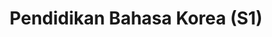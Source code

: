 ---
slugId: korea-s1
lang: id
title: "Pendidikan Bahasa Korea (S1)"
menu:
  - id: "profil"
    label: "Tentang Prodi"
  - id: "akreditasi"
    label: "Akreditasi"
  - id: "kurikulum"
    label: "Kurikulum"
    external: "https://kurikulum.upi.edu/struktur/prodi/C115"
  - id: "dosen"
    label: "Dosen"  
  - id: "struktur-organisasi"
    label: "Struktur Organisasi"
  - id: "fasilitas"
    label: "Fasilitas"
  - id: "kerja-sama"
    label: "Kerja Sama"
  - id: "penelitian"
    label: "Penelitian"  
  - id: "jurnal"
    label: "Jurnal"  
    external: "https://ejournal.upi.edu/index.php/JoKAL/index"
  - id: "pmb"
    label: "PMB / Pendaftaran"
    external: "https://pmb.upi.edu/"
sections:
  profil:
    title: "Tentang Pendidikan Bahasa Korea S1"
    content: |
            <section class="bg-white dark:bg-gray-900 pt-10 md:pt-10 pb-12 md:pb-24 px-0">
            <div class="max-w-6xl mx-auto px-4">
            <h2 class="text-xl font-semibold text-purple-800 dark:text-purple-300 mb-2">Sejarah</h2><br>

            <!-- Timeline sejarah -->
            <div class="relative border-l-2 border-purple-300 dark:border-purple-600 pl-14 space-y-10 mb-6">
            <div class="relative">
              <div class="absolute w-4 h-4 bg-purple-600 rounded-full -left-6 top-1.5"></div>
              <h3 class="text-base font-semibold text-purple-800 dark:text-purple-300">2007 – Kursus Bahasa Korea Dimulai</h3>
              <p class="text-gray-700 dark:text-gray-300 mt-1">Balai Bahasa UPI menyelenggarakan kursus Bahasa Korea pertama kali dan terus berjalan hingga saat ini.</p>
            </div>
            <div class="relative">
              <div class="absolute w-4 h-4 bg-purple-600 rounded-full -left-6 top-1.5"></div>
              <h3 class="text-base font-semibold text-purple-800 dark:text-purple-300">2015 – Prodi Diresmikan</h3>
              <p class="text-gray-700 dark:text-gray-300 mt-1">Berdasarkan SK Rektor UPI Nomor 5181/UN40/HK/2015 tanggal 5 Agustus 2015, Prodi Pendidikan Bahasa Korea resmi dibuka di bawah naungan FPBS UPI.</p>
            </div>
            <div class="relative">
              <div class="absolute w-4 h-4 bg-purple-600 rounded-full -left-6 top-1.5"></div>
              <h3 class="text-base font-semibold text-purple-800 dark:text-purple-300">2015 – Angkatan Pertama</h3>
              <p class="text-gray-700 dark:text-gray-300 mt-1">Sebanyak 53 mahasiswa diterima sebagai angkatan pertama Prodi Pendidikan Bahasa Korea.</p>
            </div>
            <div class="relative">
              <div class="absolute w-4 h-4 bg-purple-600 rounded-full -left-6 top-1.5"></div>
              <h3 class="text-base font-semibold text-purple-800 dark:text-purple-300">2018 – Pengajuan Akreditasi BAN-PT</h3>
              <p class="text-gray-700 dark:text-gray-300 mt-1">Prodi mengajukan akreditasi nasional ke BAN-PT sebagai langkah pengakuan mutu akademik secara formal.</p>
            </div>
            <div class="relative">
              <div class="absolute w-4 h-4 bg-purple-600 rounded-full -left-6 top-1.5"></div>
              <h3 class="text-base font-semibold text-purple-800 dark:text-purple-300">2019 – Peringkat B dari BAN-PT</h3>
              <p class="text-gray-700 dark:text-gray-300 mt-1">Prodi memperoleh peringkat B berdasarkan SK BAN-PT No. 4598/SK/BAN-PT/Akred/S/X/2019.</p>
            </div>
            <div class="relative">
              <div class="absolute w-4 h-4 bg-purple-600 rounded-full -left-6 top-1.5"></div>
              <h3 class="text-base font-semibold text-purple-800 dark:text-purple-300">2024 – Akreditasi Unggul LAMDIK</h3>
              <p class="text-gray-700 dark:text-gray-300 mt-1">Prodi memperoleh akreditasi <strong>Unggul</strong> dari LAMDIK berdasarkan SK No. 845/SK/LAMDIK/Ak/S/VIII/2024.</p>
            </div>
            </div>

                <!-- Keterangan tambahan -->
                <p class="text-gray-700 dark:text-gray-300 mb-6">Sejak awal berdiri, jumlah peminat Program Studi Pendidikan Bahasa Korea terus meningkat, dari 220 orang hingga mencapai 1.859 orang pada tahun 2022, dengan kuota penerimaan mahasiswa baru sebanyak 80 orang setiap tahunnya. Hingga kini, Prodi telah meluluskan sekitar 180 alumni yang tersebar di berbagai sektor pekerjaan, seperti pendidikan, penerjemahan, industri manufaktur, sekretariat, dan lainnya; beberapa di antaranya juga melanjutkan studi magister di universitas ternama di dalam dan luar negeri. Prodi juga aktif menjalin kerja sama dengan berbagai lembaga nasional seperti AJARI, PELBAKORI, APSKI, King Sejong Institute, dan KCCI, serta institusi luar negeri seperti KOICA, Korea Foundation, AKS, Soonchun Hyang University, Sookmyung Women’s University, dan Jeju National University.</p>

                <!-- Visi -->
                <h2 class="text-xl font-semibold text-purple-800 dark:text-purple-300 mb-2">Visi</h2>
                <p class="text-gray-700 dark:text-gray-300 mb-6">Menjadi pelopor program studi pelaksana pendidikan yang unggul di bidang pendidikan bahasa dan kebudayaan Korea dengan sistem manajemen mutu berstandar internasional periode 2021–2025.</p>

                <!-- Misi -->
                <h2 class="text-xl font-semibold text-purple-800 dark:text-purple-300 mb-2">Misi</h2>
                <ol class="list-decimal pl-6 text-gray-700 dark:text-gray-300 mb-6 space-y-2">
                  <li>Menyelenggarakan pendidikan yang berfokus pada ilmu pendidikan bahasa dan kebudayaan Korea dengan sistem manajemen mutu berstandar internasional.</li>
                  <li>Melaksanakan penelitian unggul dalam bidang ilmu pendidikan bahasa dan kebudayaan Korea yang layak publikasi pada jurnal terindeks dan/atau bereputasi.</li>
                  <li>Mengembangkan, menerapkan, dan memanfaatkan ilmu dalam bidang pendidikan bahasa dan kebudayaan Korea melalui pengabdian kepada masyarakat.</li>
                  <li>Meningkatkan pencitraan dan kerja sama dengan berbagai lembaga nasional dan internasional.</li>
                </ol>

                <!-- Tujuan -->
                <h2 class="text-xl font-semibold text-purple-800 dark:text-purple-300 mb-2">Tujuan</h2>
                <ol class="list-decimal pl-6 text-gray-700 dark:text-gray-300 mb-6 space-y-2">
                  <li>Terselenggaranya pendidikan yang berfokus pada ilmu pendidikan bahasa dan kebudayaan Korea dengan sistem manajemen mutu berstandar internasional.</li>
                  <li>Terlaksananya penelitian unggul dalam bidang pendidikan bahasa dan kebudayaan Korea yang layak publikasi pada jurnal terindeks dan/atau bereputasi.</li>
                  <li>Terlaksananya pengembangan dan kebudayaan Korea melalui pengabdian kepada masyarakat.</li>
                  <li>Meningkatnya citra dan kerja sama dengan berbagai lembaga nasional dan internasional.</li>
                </ol>

                <!-- Kompetensi -->
                <h2 class="text-xl font-semibold text-purple-800 dark:text-purple-300 mb-2">Kompetensi Lulusan</h2>
                <ol class="list-decimal pl-6 text-gray-700 dark:text-gray-300 mb-6 space-y-2">
                  <li>Memiliki kecakapan utama sebagai tenaga pendidik di bidang studi bahasa dan budaya Korea.</li>
                  <li>Memiliki kecakapan dalam bidang penulisan, penerjemahan, jurnalistik, kesenian, dan penelitian.</li>
                  <li>Memiliki kecakapan bahasa Korea dalam bidang pariwisata, perkantoran, bisnis, dan iptek.</li>
                </ol>

                <h2 class="text-xl font-semibold text-purple-800 dark:text-purple-300 mb-2">Kontak Prodi</h2>
                <p class="text-gray-700 dark:text-gray-300 mb-6">
                  Program Studi Pendidikan Bahasa Korea<br>
                  Fakultas Pendidikan Bahasa dan Sastra – Universitas Pendidikan Indonesia<br>
                  Jl. Dr. Setiabudhi No. 229, Gedung A FPBS UPI, Lantai 1<br>
                  Kode Pos 40154 Kota Bandung<br>
                  Telepon: 085161480508<br>
                  Email: <a href="mailto:dikkorea@upi.edu" class="text-purple-700 dark:text-purple-300 hover:underline">dikkorea@upi.edu</a><br>
                  Instagram: <a href="https://instagram.com/dikkoreaupi" class="text-purple-700 dark:text-purple-300 hover:underline">@dikkoreaupi</a>
                </p>
              </div>
            </section>
        
      
  akreditasi:
    title: "Akreditasi Pendidikan Bahasa Korea S1"
    content: |
      <section class="bg-white dark:bg-gray-900 pt-10 md:pt-10 px-4">
        <div class="max-w-6xl mx-auto">

          <!-- Toggle Nasional -->
          <details class="mb-6 border border-gray-300 dark:border-gray-700 rounded-lg overflow-hidden">
            <summary class="cursor-pointer px-4 py-3 bg-gray-100 dark:bg-gray-800 text-gray-800 dark:text-white font-medium hover:bg-gray-200 dark:hover:bg-gray-700">
              Akreditasi Nasional (LAMDIK)
            </summary>
            <div class="px-4 py-4 text-gray-700 dark:text-gray-300">
              <p class="mb-4">
                Prodi Pendidikan Bahasa Korea FPBS UPI saat ini terakreditasi <strong>UNGGUL</strong> berdasarkan SK LAMDIK Nomor 845/SK/LAMDIK/Ak/S/VIII/2024. Masa berlaku akreditasi ini dimulai sejak <strong>7 Agustus 2024</strong> hingga <strong>6 Agustus 2029</strong>. Informasi lebih lanjut dapat diakses melalui laman resmi LAMDIK berikut:
                <a href="https://lamdik.or.id" target="_blank" class="text-purple-700 hover:underline">https://lamdik.or.id</a>
              </p>
              <img src="/images/akreditasi/korea/lamdik-korea.webp" alt="Sertifikat Akreditasi LAMDIK" class="w-full rounded-lg">
            </div>
          </details>

          <!-- Toggle Internasional -->
          <details class="border border-gray-300 dark:border-gray-700 rounded-lg overflow-hidden">
            <summary class="cursor-pointer px-4 py-3 bg-gray-100 dark:bg-gray-800 text-gray-800 dark:text-white font-medium hover:bg-gray-200 dark:hover:bg-gray-700">
              Akreditasi Internasional (ACQUIN)
            </summary>
            <div class="px-4 py-4 text-gray-700 dark:text-gray-300">
              <p class="mb-4">
                Secara internasional, Prodi Pendidikan Bahasa Korea FPBS UPI telah mendapatkan akreditasi dari <strong>ACQUIN (Accreditation, Certification and Quality Assurance Institute)</strong>, lembaga akreditasi pendidikan tinggi dari Jerman. Akreditasi ini berlaku hingga <strong>30 September 2030</strong> berdasarkan sertifikat yang diterbitkan di Bayreuth pada <strong>10 Maret 2025</strong>.
              </p>
              <img src="/images/akreditasi/korea/acquin-korea.webp" alt="Sertifikat Akreditasi ACQUIN" class="w-full rounded-lg">
            </div>
          </details>

        </div>
      </section>


  fasilitas:
    title: "Fasilitas"
    content: |

      <!-- Section Fasilitas -->
      <section class="bg-white dark:bg-gray-900 pt-10 md:pt-10 px-4">
        <div class="max-w-6xl mx-auto">

          <!-- Fasilitas FPBS -->
          <details open class="mb-6 border border-gray-300 dark:border-gray-700 rounded-lg overflow-hidden">
            <summary class="bg-gray-100 dark:bg-gray-800 px-4 py-3 cursor-pointer font-semibold text-gray-800 dark:text-white">
              Fasilitas di FPBS UPI
            </summary>
            <div class="px-4 py-4 text-gray-800 dark:text-gray-300">
              <p class="mb-4">
                Daftar lengkap fasilitas khusus di lingkungan Fakultas Pendidikan Bahasa dan Sastra (FPBS) UPI tersedia melalui tautan berikut.
              </p>
              <a href="/profil/fasilitas/index.html" class="inline-block bg-purple-700 hover:bg-purple-800 text-white px-5 py-2 rounded-lg transition" target="_blank">
                Lihat Fasilitas FPBS
              </a>
            </div>
          </details>

          <!-- Fasilitas UPI -->
          <details class="border border-gray-300 dark:border-gray-700 rounded-lg overflow-hidden">
            <summary class="bg-gray-100 dark:bg-gray-800 px-4 py-3 cursor-pointer font-semibold text-gray-800 dark:text-white">
              Fasilitas Umum di UPI
            </summary>
            <div class="px-4 py-4 text-gray-800 dark:text-gray-300">
              <p class="mb-4">
                Selain di fakultas, UPI juga menyediakan berbagai fasilitas penunjang umum untuk sivitas akademika secara keseluruhan.
              </p>
              <a href="https://www.upi.edu/pendidikan/fasilitas" class="inline-block bg-purple-700 hover:bg-purple-800 text-white px-5 py-2 rounded-lg transition" target="_blank">
                Lihat Fasilitas UPI
              </a>
            </div>
          </details>
        </div>
      </section>      

  struktur-organisasi:
    title: "Struktur Organisasi"
    content: |
      <section class="bg-white dark:bg-gray-900 pt-10 md:pt-10 px-0">
      <div class="bg-gray-100 dark:bg-gray-800 p-4 rounded-xl overflow-x-auto">
        <div id="svg-tree" style="min-width: 1000px; height: 100%;"></div>
      </div>
        </section>
        <script>
          document.addEventListener('DOMContentLoaded', () => {
            const withDomain = (path) => {
              const baseUrl = window.location.origin;
              return path.startsWith("http") ? path : baseUrl + path;
            };

            const data = {
              id: "ketua",
              data: {
                imageURL: withDomain("/images/dosen/korea/didin.webp"),
                name: "Didin Samsudin, S.E., M.M., CHCM., CIT.",
                title: "Ketua Prodi <br> Publikasi IJE & JOKAL"
              },
              children: [
                {
                  id: "gkm",
                  data: {
                    imageURL: withDomain("/images/dosen/korea/arif.webp"),
                    name: "Arif Husein Lubis, S.Pd., M.Pd.",
                    title: "Gugus Kendali Mutu"
                  }
                },
                {
                  id: "tpk",
                  data: {
                    imageURL: withDomain("/images/dosen/korea/risa.webp"),
                    name: "Risa Triarisanti, S.Pd., M.Pd.",
                    title: "Tim Penyusun Kurikulum"
                  }
                },
                {
                  id: "dpk",
                  data: {
                    imageURL: withDomain("/images/dosen/korea/ashanti.webp"),
                    name: "Ashanti Widyana, S.Hum., M.A.",
                    title: "Dosen Pembimbing Kemahasiswaan"
                  }
                },
                {
                  id: "media",
                  data: {
                    imageURL: withDomain("/images/dosen/korea/jayanti.webp"),
                    name: "Jayanti Megasari, S.S., M.A.",
                    title: "Pengelola Website & Media Sosial"
                  }
                },
                {
                  id: "skm",
                  data: {
                    imageURL: withDomain("/images/dosen/korea/vela.webp"),
                    name: "Velayeti Nurfitriana Ansas, S.Pd., M.Pd.",
                    title: "Anggota SKM"
                  }
                },
                {
                  id: "staf",
                  data: {
                    imageURL: withDomain("/images/staf/asep.webp"),
                    name: "Asep Ahmad Suja’i, M.Pd.",
                    title: "Staf Prodi"
                  }
                }
              ]
            };

            const container = document.getElementById('svg-tree');
            setTimeout(() => {
              const tree = new ApexTree(container, {
                contentKey: "data",
                width: container.clientWidth || 1000,
                nodeWidth: 240,
                nodeHeight: 120,
                direction: "top",
                childrenSpacing: 50,
                siblingSpacing: 30,
                fontColor: "#fff",
                borderColor: "transparent",
                canvasStyle: document.documentElement.classList.contains('dark')
                  ? "background: #1f2937;"
                  : "background: #f6f6f6;",
                enableToolbar: true,
                nodeTemplate: (content) => `
                  <div style='display: flex; align-items: center; justify-content: space-between; padding: 10px; height: 100%; box-sizing: border-box; background-color: #4f46e5; border-left: 8px solid #8b5cf6;'>
                    <div style='flex-grow: 1; padding-right: 10px; text-align: left; font-family: Arial;'>
                      <div style="font-weight: bold; font-size: 14px; color: white;">${content.name}</div>
                      <div style="font-size: 12px; color: white;">${content.title}</div>
                    </div>
                    <img src='${content.imageURL}' alt='' style='width: 50px; height: 50px; border-radius: 50%; object-fit: cover;'/>
                  </div>
                `
              });
              tree.render(data);
            }, 100);

            new MutationObserver(() => {
              container.style.background = document.documentElement.classList.contains('dark')
                ? '#1f2937'
                : '#f6f6f6';
            }).observe(document.documentElement, { attributes: true, attributeFilter: ['class'] });
          });
        </script>


        <div class="max-w-6xl mx-auto px-4 pt-18">
        <h2 class="text-xl font-semibold text-purple-800 dark:text-purple-300 mb-6">Detail Personalia Struktur Organisasi</h2>
        <div class="grid grid-cols-1 sm:grid-cols-2 md:grid-cols-3 gap-6">

          <!-- 1 -->
          <div class="bg-white dark:bg-gray-800 rounded-lg shadow p-4 text-center">
            <img src="/images/dosen/korea/didin.webp" alt="Didin Samsudin" class="mx-auto w-24 h-24 object-cover rounded-full mb-3">
            <h3 class="font-semibold text-lg text-gray-900 dark:text-white">Didin Samsudin, S.E., M.M., CHCM., CIT.</h3>
            <p class="text-sm text-gray-600 dark:text-gray-300">Ketua Prodi <br>Publikasi IJE & JOKAL</p>
            <p class="text-xs text-gray-500 dark:text-gray-400 mt-1"><i class="fas fa-envelope mr-1"></i> didinsamsudin@upi.edu</p>
          </div>

          <!-- 2 -->
          <div class="bg-white dark:bg-gray-800 rounded-lg shadow p-4 text-center">
            <img src="/images/dosen/korea/arif.webp" alt="Arif Husein" class="mx-auto w-24 h-24 object-cover rounded-full mb-3">
            <h3 class="font-semibold text-lg text-gray-900 dark:text-white">Arif Husein Lubis, S.Pd., M.Pd.</h3>
            <p class="text-sm text-gray-600 dark:text-gray-300">Ketua Gugus Kendali Mutu (GKM)</p>
            <p class="text-xs text-gray-500 dark:text-gray-400 mt-1"><i class="fas fa-envelope mr-1"></i> lubis_ah@upi.edu</p>
          </div>

          <!-- 3 -->
          <div class="bg-white dark:bg-gray-800 rounded-lg shadow p-4 text-center">
            <img src="/images/dosen/korea/risa.webp" alt="Risa Triarisanti" class="mx-auto w-24 h-24 object-cover rounded-full mb-3">
            <h3 class="font-semibold text-lg text-gray-900 dark:text-white">Risa Triarisanti, S.Pd., M.Pd.</h3>
            <p class="text-sm text-gray-600 dark:text-gray-300">Ketua Tim Pengembang Kurikulum</p>
            <p class="text-xs text-gray-500 dark:text-gray-400 mt-1"><i class="fas fa-envelope mr-1"></i> risatriarisanti@upi.edu</p>
          </div>

          <!-- 4 -->
          <div class="bg-white dark:bg-gray-800 rounded-lg shadow p-4 text-center">
            <img src="/images/dosen/korea/ashanti.webp" alt="Ashanti Widyana" class="mx-auto w-24 h-24 object-cover rounded-full mb-3">
            <h3 class="font-semibold text-lg text-gray-900 dark:text-white">Ashanti Widyana, S.Hum., M.A.</h3>
            <p class="text-sm text-gray-600 dark:text-gray-300">Dosen Pembimbing Kemahasiswaan</p>
            <p class="text-xs text-gray-500 dark:text-gray-400 mt-1"><i class="fas fa-envelope mr-1"></i> ashantiwdn@upi.edu</p>
          </div>

          <!-- 5 -->
          <div class="bg-white dark:bg-gray-800 rounded-lg shadow p-4 text-center">
            <img src="/images/dosen/korea/jayanti.webp" alt="Jayanti Megasari" class="mx-auto w-24 h-24 object-cover rounded-full mb-3">
            <h3 class="font-semibold text-lg text-gray-900 dark:text-white">Jayanti Megasari, S.S., M.A.</h3>
            <p class="text-sm text-gray-600 dark:text-gray-300">Pengelola Website dan Media Sosial</p>
            <p class="text-xs text-gray-500 dark:text-gray-400 mt-1"><i class="fas fa-envelope mr-1"></i> jayanti_megasari@upi.edu</p>
          </div>

          <!-- 6 -->
          <div class="bg-white dark:bg-gray-800 rounded-lg shadow p-4 text-center">
            <img src="/images/dosen/korea/vela.webp" alt="Velayeti Nurfitriana Ansas" class="mx-auto w-24 h-24 object-cover rounded-full mb-3">
            <h3 class="font-semibold text-lg text-gray-900 dark:text-white">Velayeti Nurfitriana Ansas, S.Pd., M.Pd.</h3>
            <p class="text-sm text-gray-600 dark:text-gray-300">Anggota SKM</p>
            <p class="text-xs text-gray-500 dark:text-gray-400 mt-1"><i class="fas fa-envelope mr-1"></i> velaansas@upi.edu</p>
          </div>

          <!-- 7 -->
          <div class="bg-white dark:bg-gray-800 rounded-lg shadow p-4 text-center">
            <img src="/images/staf/asep.webp" alt="Asep Ahmad Suja’i" class="mx-auto w-24 h-24 object-cover rounded-full mb-3">
            <h3 class="font-semibold text-lg text-gray-900 dark:text-white">Asep Ahmad Suja’i, M.Pd.</h3>
            <p class="text-sm text-gray-600 dark:text-gray-300">Staf Program Studi</p>
            <p class="text-xs text-gray-500 dark:text-gray-400 mt-1"><i class="fas fa-envelope mr-1"></i> asep@upi.edu</p>
          </div>

        </div>
      </div>

  dosen:
    title: "Dosen Pendidikan Bahasa Korea S1"
    content: |
      <section class="bg-white dark:bg-gray-900 pt-10 md:pt-10 pb-12 md:pb-24 px-0">
        <div class="max-w-6xl mx-auto text-center">
          <div class="dosen-gallery grid grid-cols-2 sm:grid-cols-4 gap-4">

            <div class="bg-white dark:bg-gray-800 rounded-lg shadow hover:shadow-2xl transition-shadow duration-300 ease-in-out text-center pb-4 px-2">
              <a href="/images/dosen/korea/didin.webp" class="zoomable" data-pswp-width="800" data-pswp-height="1067">
                <img src="/images/dosen/korea/didin.webp" alt="Didin" class="w-full aspect-[3/4] object-cover object-top rounded-t-lg mb-2">
              </a>
              <h3 class="text-base font-semibold text-gray-900 dark:text-white mb-1">Didin Samsudin, S.E., M.M., CHCM., CIT.</h3>
              <p class="text-xs text-gray-500 dark:text-gray-400 mb-1">Jabatan Fungsional:</p>
              <p class="text-[#422367] dark:text-purple-300 font-medium mb-1">Lektor</p>
              <p class="text-xs text-gray-500 dark:text-gray-400 mb-2"><i class="fas fa-envelope mr-1"></i> didinsamsudin@upi.edu</p>
              <div class="flex justify-center gap-4 text-sm">
                <a href="https://scholar.google.co.id/citations?hl=id&user=521Yj7MAAAAJ" target="_blank" class="text-gray-600 dark:text-gray-300 hover:text-purple-600"><i class="fab fa-google"></i> Scholar</a>
                <a href="https://sinta.kemdikbud.go.id/authors/profile/6102061" target="_blank" class="text-gray-600 dark:text-gray-300 hover:text-purple-600"><i class="fas fa-graduation-cap"></i> SINTA</a>
              </div>
            </div>

            <div class="bg-white dark:bg-gray-800 rounded-lg shadow hover:shadow-2xl transition-shadow duration-300 ease-in-out text-center pb-4 px-2">
              <a href="/images/dosen/korea/risa.webp" class="zoomable" data-pswp-width="800" data-pswp-height="1067">
                <img src="/images/dosen/korea/risa.webp" alt="Risa" class="w-full aspect-[3/4] object-cover object-top rounded-t-lg mb-2">
              </a>
              <h3 class="text-base font-semibold text-gray-900 dark:text-white mb-1">Risa Triarisanti, M.Pd.</h3>
              <p class="text-xs text-gray-500 dark:text-gray-400 mb-1">Jabatan Fungsional:</p>
              <p class="text-[#422367] dark:text-purple-300 font-medium mb-1">Lektor</p>
              <p class="text-xs text-gray-500 dark:text-gray-400 mb-2"><i class="fas fa-envelope mr-1"></i> risatriarisanti@upi.edu</p>
              <div class="flex justify-center gap-4 text-sm">
                <a href="https://scholar.google.co.id/citations?hl=id&user=6euAfHoAAAAJ" target="_blank" class="text-gray-600 dark:text-gray-300 hover:text-purple-600"><i class="fab fa-google"></i> Scholar</a>
                <a href="https://sinta.kemdikbud.go.id/authors/profile/6102047" target="_blank" class="text-gray-600 dark:text-gray-300 hover:text-purple-600"><i class="fas fa-graduation-cap"></i> SINTA</a>
              </div>
            </div>

            <div class="bg-white dark:bg-gray-800 rounded-lg shadow hover:shadow-2xl transition-shadow duration-300 ease-in-out text-center pb-4 px-2">
              <a href="/images/dosen/korea/vela.webp" class="zoomable" data-pswp-width="800" data-pswp-height="1067">
                <img src="/images/dosen/korea/vela.webp" alt="Vela" class="w-full aspect-[3/4] object-cover object-top rounded-t-lg mb-2">
              </a>
              <h3 class="text-base font-semibold text-gray-900 dark:text-white mb-1">Velayeti Nurfitriana Ansas, M.Pd.</h3>
              <p class="text-xs text-gray-500 dark:text-gray-400 mb-1">Jabatan Fungsional:</p>
              <p class="text-[#422367] dark:text-purple-300 font-medium mb-1">Lektor</p>
              <p class="text-xs text-gray-500 dark:text-gray-400 mb-2"><i class="fas fa-envelope mr-1"></i> velaansas@upi.edu</p>
              <div class="flex justify-center gap-4 text-sm">
                <a href="https://scholar.google.co.id/citations?hl=id&user=6wVyIQcAAAAJ" target="_blank" class="text-gray-600 dark:text-gray-300 hover:text-purple-600"><i class="fab fa-google"></i> Scholar</a>
                <a href="https://sinta.kemdikbud.go.id/authors/profile/6100520" target="_blank" class="text-gray-600 dark:text-gray-300 hover:text-purple-600"><i class="fas fa-graduation-cap"></i> SINTA</a>
              </div>
            </div>

            <div class="bg-white dark:bg-gray-800 rounded-lg shadow hover:shadow-2xl transition-shadow duration-300 ease-in-out text-center pb-4 px-2">
              <a href="/images/dosen/korea/asma.webp" class="zoomable" data-pswp-width="800" data-pswp-height="1067">
                <img src="/images/dosen/korea/asma.webp" alt="Asma" class="w-full aspect-[3/4] object-cover object-top rounded-t-lg mb-2">
              </a>
              <h3 class="text-base font-semibold text-gray-900 dark:text-white mb-1">Asma Azizah, S.S., M.A.</h3>
              <p class="text-xs text-gray-500 dark:text-gray-400 mb-1">Jabatan Fungsional:</p>
              <p class="text-[#422367] dark:text-purple-300 font-medium mb-1">Lektor</p>
              <p class="text-xs text-gray-500 dark:text-gray-400 mb-2"><i class="fas fa-envelope mr-1"></i> asma.azizah@upi.edu</p>
              <div class="flex justify-center gap-4 text-sm">
                <a href="https://scholar.google.co.id/citations?hl=id&user=uO0HZFYAAAAJ" target="_blank" class="text-gray-600 dark:text-gray-300 hover:text-purple-600"><i class="fab fa-google"></i> Scholar</a>
                <a href="https://sinta.kemdikbud.go.id/authors/profile/6705531" target="_blank" class="text-gray-600 dark:text-gray-300 hover:text-purple-600"><i class="fas fa-graduation-cap"></i> SINTA</a>
              </div>
            </div>

            <div class="bg-white dark:bg-gray-800 rounded-lg shadow hover:shadow-2xl transition-shadow duration-300 ease-in-out text-center pb-4 px-2">
              <a href="/images/dosen/korea/jayanti.webp" class="zoomable" data-pswp-width="800" data-pswp-height="1067">
                <img src="/images/dosen/korea/jayanti.webp" alt="Jayanti" class="w-full aspect-[3/4] object-cover object-top rounded-t-lg mb-2">
              </a>
              <h3 class="text-base font-semibold text-gray-900 dark:text-white mb-1">Jayanti Megasari, S.S., M.A.</h3>
              <p class="text-xs text-gray-500 dark:text-gray-400 mb-1">Jabatan Fungsional:</p>
              <p class="text-[#422367] dark:text-purple-300 font-medium mb-1">Lektor</p>
              <p class="text-xs text-gray-500 dark:text-gray-400 mb-2"><i class="fas fa-envelope mr-1"></i> jayanti_megasari@upi.edu</p>
              <div class="flex justify-center gap-4 text-sm">
                <a href="https://scholar.google.co.id/citations?hl=id&user=gYTPoQIAAAAJ" target="_blank" class="text-gray-600 dark:text-gray-300 hover:text-purple-600"><i class="fab fa-google"></i> Scholar</a>
                <a href="https://sinta.kemdikbud.go.id/authors/profile/6745831" target="_blank" class="text-gray-600 dark:text-gray-300 hover:text-purple-600"><i class="fas fa-graduation-cap"></i> SINTA</a>
              </div>
            </div>
            <div class="bg-white dark:bg-gray-800 rounded-lg shadow hover:shadow-2xl transition-shadow duration-300 ease-in-out text-center pb-4 px-2">
              <a href="/images/dosen/korea/ashanti.webp" class="zoomable" data-pswp-width="800" data-pswp-height="1067">
                <img src="/images/dosen/korea/ashanti.webp" alt="Ashanti" class="w-full aspect-[3/4] object-cover object-top rounded-t-lg mb-2">
              </a>
              <h3 class="text-base font-semibold text-gray-900 dark:text-white mb-1">Ashanti Widyana, S.Hum., M.A.</h3>
              <p class="text-xs text-gray-500 dark:text-gray-400 mb-1">Jabatan Fungsional:</p>
              <p class="text-[#422367] dark:text-purple-300 font-medium mb-1">Lektor</p>
              <p class="text-xs text-gray-500 dark:text-gray-400 mb-2"><i class="fas fa-envelope mr-1"></i> ashantiwdn@upi.edu</p>
              <div class="flex justify-center gap-4 text-sm">
                <a href="https://scholar.google.co.id/citations?hl=id&user=nyuo3qwAAAAJ" target="_blank" class="text-gray-600 dark:text-gray-300 hover:text-purple-600"><i class="fab fa-google"></i> Scholar</a>
                <a href="https://sinta.kemdikbud.go.id/authors/profile/6745826" target="_blank" class="text-gray-600 dark:text-gray-300 hover:text-purple-600"><i class="fas fa-graduation-cap"></i> SINTA</a>
              </div>
            </div>

            <div class="bg-white dark:bg-gray-800 rounded-lg shadow hover:shadow-2xl transition-shadow duration-300 ease-in-out text-center pb-4 px-2">
              <a href="/images/dosen/korea/arif.webp" class="zoomable" data-pswp-width="800" data-pswp-height="1067">
                <img src="/images/dosen/korea/arif.webp" alt="Arif" class="w-full aspect-[3/4] object-cover object-top rounded-t-lg mb-2">
              </a>
              <h3 class="text-base font-semibold text-gray-900 dark:text-white mb-1">Arif Husein Lubis, M.Pd.</h3>
              <p class="text-xs text-gray-500 dark:text-gray-400 mb-1">Jabatan Fungsional:</p>
              <p class="text-[#422367] dark:text-purple-300 font-medium mb-1">Lektor</p>
              <p class="text-xs text-gray-500 dark:text-gray-400 mb-2"><i class="fas fa-envelope mr-1"></i> lubis_ah@upi.edu</p>
              <div class="flex justify-center gap-4 text-sm">
                <a href="https://scholar.google.co.id/citations?hl=id&user=YmipZ9oAAAAJ" target="_blank" class="text-gray-600 dark:text-gray-300 hover:text-purple-600"><i class="fab fa-google"></i> Scholar</a>
                <a href="https://sinta.kemdikbud.go.id/authors/profile/6755247" target="_blank" class="text-gray-600 dark:text-gray-300 hover:text-purple-600"><i class="fas fa-graduation-cap"></i> SINTA</a>
              </div>
            </div>

            <div class="bg-white dark:bg-gray-800 rounded-lg shadow hover:shadow-2xl transition-shadow duration-300 ease-in-out text-center pb-4 px-2">
              <a href="/images/dosen/korea/leejongho.webp" class="zoomable" data-pswp-width="800" data-pswp-height="1067">
                <img src="/images/dosen/korea/leejongho.webp" alt="Lee Jong Ho" class="w-full aspect-[3/4] object-cover object-top rounded-t-lg mb-2">
              </a>
              <h3 class="text-base font-semibold text-gray-900 dark:text-white mb-1">Lee Jong Ho, M.A., Ph.D.</h3>
              <p class="text-xs text-gray-500 dark:text-gray-400 mb-1">Jabatan Fungsional:</p>
              <p class="text-[#422367] dark:text-purple-300 font-medium mb-2">Dosen Asing</p>
            </div>

            <div class="bg-white dark:bg-gray-800 rounded-lg shadow hover:shadow-2xl transition-shadow duration-300 ease-in-out text-center pb-4 px-2">
              <a href="/images/dosen/korea/chanmi.webp" class="zoomable" data-pswp-width="800" data-pswp-height="1067">
                <img src="/images/dosen/korea/chanmi.webp" alt="Chanmi" class="w-full aspect-[3/4] object-cover object-top rounded-t-lg mb-2">
              </a>
              <h3 class="text-base font-semibold text-gray-900 dark:text-white mb-1">Shin Chanmi, B.A., M.Pd.</h3>
              <p class="text-xs text-gray-500 dark:text-gray-400 mb-1">Jabatan Fungsional:</p>
              <p class="text-[#422367] dark:text-purple-300 font-medium mb-2">Dosen Asing</p>
            </div>

            <div class="bg-white dark:bg-gray-800 rounded-lg shadow hover:shadow-2xl transition-shadow duration-300 ease-in-out text-center pb-4 px-2">
              <a href="/images/dosen/korea/seunghoon.webp" class="zoomable" data-pswp-width="800" data-pswp-height="1067">
                <img src="/images/dosen/korea/seunghoon.webp" alt="Lee Seung Hoon" class="w-full aspect-[3/4] object-cover object-top rounded-t-lg mb-2">
              </a>
              <h3 class="text-base font-semibold text-gray-900 dark:text-white mb-1">Dr. Lee Seung Hoon, M.A.</h3>
              <p class="text-xs text-gray-500 dark:text-gray-400 mb-1">Jabatan Fungsional:</p>
              <p class="text-[#422367] dark:text-purple-300 font-medium mb-2">Dosen Asing</p>
            </div>

            <div class="bg-white dark:bg-gray-800 rounded-lg shadow hover:shadow-2xl transition-shadow duration-300 ease-in-out text-center pb-4 px-2">
              <a href="/images/dosen/korea/jihye.webp" class="zoomable" data-pswp-width="800" data-pswp-height="1067">
                <img src="/images/dosen/korea/jihye.webp" alt="Ji Hye" class="w-full aspect-[3/4] object-cover object-top rounded-t-lg mb-2">
              </a>
              <h3 class="text-base font-semibold text-gray-900 dark:text-white mb-1">Choi Ji Hye, B.A., M.Ed.</h3>
              <p class="text-xs text-gray-500 dark:text-gray-400 mb-1">Jabatan Fungsional:</p>
              <p class="text-[#422367] dark:text-purple-300 font-medium mb-2">Dosen Asing</p>
            </div>

          </div>
        </div>
      </section>


  penelitian:
    title: "Penelitian & Pengabdian Masyarakat"
    content: |
        <section class="bg-white dark:bg-gray-900 pt-10 md:pt-10 pb-12 md:pb-24 px-0">
          <div class="max-w-6xl mx-auto">

            <!-- Penelitian 2024 -->
            <details class="mb-6 border border-gray-300 dark:border-gray-700 rounded-lg overflow-hidden">
              <summary class="cursor-pointer px-4 py-3 bg-gray-100 dark:bg-gray-800 text-gray-800 dark:text-white font-medium hover:bg-gray-200 dark:hover:bg-gray-700">
                Penelitian Dosen Tahun 2024
              </summary>
              <div class="px-4 py-4 bg-white dark:bg-gray-900 text-sm text-gray-700 dark:text-gray-300 space-y-6">
                <div>
                  <p class="font-semibold text-purple-800 dark:text-purple-300">
                    1. Representasi Ideologi melalui Analisis Wacana Kritis dalam Buku Teks Bahasa Korea
                  </p>
                  <p><strong>Ketua:</strong> Risa Triarisanti, S.Pd., M.Pd.</p>
                  <p><strong>Anggota:</strong> Velayeti Nurfitriana Ansas, Asma Azizah, Jayanti Megasari</p>
                  <p><strong>Sumber Pendanaan:</strong> FPBS UPI</p>
                </div>

                <div>
                  <p class="font-semibold text-purple-800 dark:text-purple-300">
                    2. Technological Pedagogical and Content Knowledge (TPACK) Pengajar Bahasa Korea
                  </p>
                  <p><strong>Ketua:</strong> Didin Samsudin, S.E., M.M., CHCM., CIT.</p>
                  <p><strong>Anggota:</strong> Arif Husein Lubis, Ashanti Widyana, Meutia Khaliya</p>
                  <p><strong>Sumber Pendanaan:</strong> FPBS UPI</p>
                </div>
              </div>
            </details>

            <!-- Pengabdian 2024 -->
            <details class="mb-6 border border-gray-300 dark:border-gray-700 rounded-lg overflow-hidden">
              <summary class="cursor-pointer px-4 py-3 bg-gray-100 dark:bg-gray-800 text-gray-800 dark:text-white font-medium hover:bg-gray-200 dark:hover:bg-gray-700">
                Pengabdian Kepada Masyarakat Tahun 2024
              </summary>
              <div class="px-4 py-4 bg-white dark:bg-gray-900 text-sm text-gray-700 dark:text-gray-300 space-y-6">
                <div>
                  <p class="font-semibold text-purple-800 dark:text-purple-300">
                    1. Pembekalan Bahasa Korea Dasar Bidang Pariwisata di Denpasar, Bali
                  </p>
                  <p><strong>Ketua:</strong> Ashanti Widyana, S.Hum., M.A.</p>
                  <p><strong>Anggota:</strong> Didin Samsudin, Asma Azizah, Jayanti Megasari, Teja Mustika</p>
                  <p><strong>Sumber Pendanaan:</strong> FPBS UPI</p>
                </div>

                <div>
                  <p class="font-semibold text-purple-800 dark:text-purple-300">
                    2. Keterampilan Public Speaking Berbasis Multimodal untuk Siswa SMK Jasa Boga
                  </p>
                  <p><strong>Ketua:</strong> Arif Husein Lubis, S.Pd., M.Pd.</p>
                  <p><strong>Anggota:</strong> Risa Triarisanti, Velayeti Nurfitriana Ansas, Ari Arifin Danuwijaya, Meutia Khaliya</p>
                  <p><strong>Sumber Pendanaan:</strong> FPBS UPI</p>
                </div>
              </div>
            </details>

            <!-- Penelitian 2025 -->
            <details class="mb-6 border border-gray-300 dark:border-gray-700 rounded-lg overflow-hidden">
              <summary class="cursor-pointer px-4 py-3 bg-gray-100 dark:bg-gray-800 text-gray-800 dark:text-white font-medium hover:bg-gray-200 dark:hover:bg-gray-700">
                Penelitian Dosen Tahun 2025
              </summary>
              <div class="px-4 py-4 bg-white dark:bg-gray-900 text-sm text-gray-700 dark:text-gray-300 space-y-6">
                <div>
                  <p class="font-semibold text-purple-800 dark:text-purple-300">
                    1. Pembedahan Pola Retorika Digital Storytelling Lintas Bahasa
                  </p>
                  <p><strong>Ketua:</strong> Velayeti Nurfitriana Ansas, S.Pd., M.Pd.</p>
                  <p><strong>Anggota:</strong> Risa Triarisanti, Arif Husein Lubis</p>
                  <p><strong>Sumber Pendanaan:</strong> FPBS UPI</p>
                </div>

                <div>
                  <p class="font-semibold text-purple-800 dark:text-purple-300">
                    2. Eksplorasi Retorika Esai Personal Statement Berbasis GenAI
                  </p>
                  <p><strong>Ketua:</strong> Arif Husein Lubis, S.Pd., M.Pd.</p>
                  <p><strong>Anggota:</strong> Velayeti Nurfitriana Ansas, Dr. Ruswan Dallyono</p>
                  <p><strong>Sumber Pendanaan:</strong> LPPM UPI</p>
                </div>

                <div>
                  <p class="font-semibold text-purple-800 dark:text-purple-300">
                    3. Subordinasi Perempuan dalam Peribahasa Korea
                  </p>
                  <p><strong>Ketua:</strong> Ashanti Widyana, S.Hum., M.A.</p>
                  <p><strong>Anggota:</strong> Didin Samsudin, Asma Azizah, Jayanti Megasari</p>
                  <p><strong>Sumber Pendanaan:</strong> FPBS UPI</p>
                </div>

                <div>
                  <p class="font-semibold text-purple-800 dark:text-purple-300">
                    4. Literasi Kritis Berbasis Cerita & Penilaian Web untuk Guru SD
                  </p>
                  <p><strong>Ketua:</strong> Didin Samsudin, S.E., M.M., CHCM., CIT.</p>
                  <p><strong>Anggota:</strong> Risa Triarisanti</p>
                  <p><strong>Sumber Pendanaan:</strong> FPBS UPI</p>
                </div>
              </div>
            </details>

            <!-- Pengabdian 2025 -->
            <details class="border border-gray-300 dark:border-gray-700 rounded-lg overflow-hidden">
              <summary class="cursor-pointer px-4 py-3 bg-gray-100 dark:bg-gray-800 text-gray-800 dark:text-white font-medium hover:bg-gray-200 dark:hover:bg-gray-700">
                Pengabdian Kepada Masyarakat Tahun 2025
              </summary>
              <div class="px-4 py-4 bg-white dark:bg-gray-900 text-sm text-gray-700 dark:text-gray-300 space-y-6">
                <div>
                  <p class="font-semibold text-purple-800 dark:text-purple-300">
                    1. Pelatihan Prompt-Based AI use untuk Peneliti Pemula
                  </p>
                  <p><strong>Ketua:</strong> Jayanti Megasari, S.S., M.A.</p>
                  <p><strong>Anggota:</strong> Didin Samsudin, Asma Azizah</p>
                  <p><strong>Sumber Pendanaan:</strong> FPBS UPI</p>
                </div>

                <div>
                  <p class="font-semibold text-purple-800 dark:text-purple-300">
                    2. Pelatihan AI Prompt untuk Penulisan Penelitian di FKIP UAD
                  </p>
                  <p><strong>Ketua:</strong> Risa Triarisanti, S.Pd., M.Pd.</p>
                  <p><strong>Anggota:</strong> Arif Husein Lubis</p>
                  <p><strong>Sumber Pendanaan:</strong> FPBS UPI</p>
                </div>
              </div>
            </details>

          </div>
        </section>


  kerja-sama:
    title: "Kerja Sama Program Studi"
    content: |
      <section id="kerja-sama" class="bg-white dark:bg-gray-900 pt-10 md:pt-10 pb-12 md:pb-24 px-0">
        <div class="max-w-6xl mx-auto">
          <h2 class="text-2xl font-semibold text-purple-800 dark:text-purple-300 mb-4">
            Data Kerja Sama
          </h2>

          <!-- Kategori Tabs -->
          <div id="kategoriTabs" class="flex flex-wrap gap-2 mb-6">
            <button data-kategori="" class="tab-btn active px-4 py-2 bg-purple-100 dark:bg-purple-900 text-purple-800 dark:text-purple-200 rounded hover:bg-purple-200 dark:hover:bg-purple-800">Semua</button>
            <button data-kategori="Pendidikan" class="tab-btn px-4 py-2 bg-purple-100 dark:bg-purple-900 text-purple-800 dark:text-purple-200 rounded hover:bg-purple-200 dark:hover:bg-purple-800">Pendidikan</button>
            <button data-kategori="Penelitian" class="tab-btn px-4 py-2 bg-purple-100 dark:bg-purple-900 text-purple-800 dark:text-purple-200 rounded hover:bg-purple-200 dark:hover:bg-purple-800">Penelitian</button>
            <button data-kategori="PKM" class="tab-btn px-4 py-2 bg-purple-100 dark:bg-purple-900 text-purple-800 dark:text-purple-200 rounded hover:bg-purple-200 dark:hover:bg-purple-800">PKM</button>
            <button data-kategori="Pengembangan" class="tab-btn px-4 py-2 bg-purple-100 dark:bg-purple-900 text-purple-800 dark:text-purple-200 rounded hover:bg-purple-200 dark:hover:bg-purple-800">Pengembangan</button>
          </div>

          <!-- Search -->
          <div class="flex flex-col sm:flex-row sm:items-center sm:justify-between mb-6 space-y-4 sm:space-y-0">
            <input id="searchInput" type="text" placeholder="Cari nama / tingkat..." class="w-full sm:w-1/3 px-4 py-2 border border-gray-300 rounded-lg focus:outline-none focus:ring-2 focus:ring-purple-500" />
          </div>

          <!-- Pagination Atas -->
          <div id="paginationTop" class="mb-4 flex flex-wrap gap-2 justify-end text-sm"></div>

          <!-- Table -->
          <div class="overflow-x-auto">
            <table class="w-full table-auto border-collapse">
              <thead class="bg-gray-100 dark:bg-gray-800">
                <tr>
                  <th class="px-4 py-2 text-left text-sm font-medium text-gray-700 dark:text-gray-300">Nama Lembaga</th>
                  <th class="px-4 py-2 text-left text-sm font-medium text-gray-700 dark:text-gray-300">Tingkat</th>
                  <th class="px-4 py-2 text-left text-sm font-medium text-gray-700 dark:text-gray-300">Judul & Ruang Lingkup</th>
                  <th class="px-4 py-2 text-left text-sm font-medium text-gray-700 dark:text-gray-300">Manfaat / Output</th>
                  <th class="px-4 py-2 text-left text-sm font-medium text-gray-700 dark:text-gray-300">Durasi</th>
                  <th class="px-4 py-2 text-left text-sm font-medium text-gray-700 dark:text-gray-300">Bukti / Tautan</th>
                </tr>
              </thead>
              <tbody id="partnersTableBody" class="bg-white dark:bg-gray-900 divide-y divide-gray-200 dark:divide-gray-700"></tbody>
            </table>
          </div>

          <!-- Pagination Bawah -->
          <div id="paginationBottom" class="mt-4 flex flex-wrap gap-2 justify-end text-sm"></div>
        </div>
      </section>

      <script is:inline>
        const tableBody = document.getElementById("partnersTableBody");
        const searchInput = document.getElementById("searchInput");
        const kategoriTabs = document.getElementById("kategoriTabs");
        const paginationTop = document.getElementById("paginationTop");
        const paginationBottom = document.getElementById("paginationBottom");

        let partnersData = [];
        let kategoriAktif = "";
        let currentPage = 1;
        const rowsPerPage = 10;

        function renderTable() {
          const q = searchInput.value.toLowerCase();
          const filtered = partnersData.filter(p => {
            const matchSearch = (p.nama_lembaga || "").toLowerCase().includes(q) || (p.tingkat || "").toLowerCase().includes(q);
            const matchKategori = kategoriAktif ? p.kategori === kategoriAktif : true;
            return matchSearch && matchKategori;
          });

          const totalPages = Math.ceil(filtered.length / rowsPerPage);
          const start = (currentPage - 1) * rowsPerPage;
          const pageData = filtered.slice(start, start + rowsPerPage);

          tableBody.innerHTML = "";
          pageData.forEach(p => {
            const tr = document.createElement("tr");
            tr.className = "hover:bg-gray-50 dark:hover:bg-gray-800";
            tr.innerHTML = `
              <td class="px-4 py-3">${p.nama_lembaga}</td>
              <td class="px-4 py-3">${p.tingkat}</td>
              <td class="px-4 py-3">${p.judul_dan_lingkup}</td>
              <td class="px-4 py-3">${p.manfaat_output}</td>
              <td class="px-4 py-3">${p.durasi}</td>
              <td class="px-4 py-3 text-purple-700 hover:underline"><a href="${p.bukti_tautan}" target="_blank" rel="noopener">Lihat</a></td>
            `;
            tableBody.appendChild(tr);
          });

          renderPagination(totalPages);
        }

        function renderPagination(totalPages) {
          [paginationTop, paginationBottom].forEach(container => {
            container.innerHTML = "";
            for (let i = 1; i <= totalPages; i++) {
              const btn = document.createElement("button");
              btn.className = `px-2 py-1 border rounded ${i === currentPage ? 'bg-purple-600 text-white' : 'bg-gray-200 dark:bg-gray-800 text-gray-700 dark:text-gray-300'}`;
              btn.textContent = i;
              btn.addEventListener("click", () => {
                currentPage = i;
                renderTable();
              });
              container.appendChild(btn);
            }
          });
        }

        fetch("/data/partners.json")
          .then(res => res.json())
          .then(data => {
            partnersData = data;
            renderTable();
          });

        searchInput.addEventListener("input", () => {
          currentPage = 1;
          renderTable();
        });

        kategoriTabs.addEventListener("click", e => {
          const btn = e.target.closest("button[data-kategori]");
          if (!btn) return;
          kategoriAktif = btn.dataset.kategori;
          currentPage = 1;
          document.querySelectorAll("#kategoriTabs .tab-btn").forEach(b => b.classList.remove("active"));
          btn.classList.add("active");
          renderTable();
        });
      </script>







---
